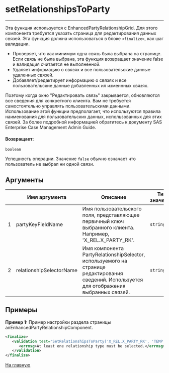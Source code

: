 # setRelationshipsToParty

---

Эта функция используется с EnhancedPartyRelationshipGrid.
Для этого компонента требуется указать страница для редактирования данных связей.
Эта функция должна использоваться в блоке `<finalize>`, как шаг валидации.
* Проверяет, что как минимум одна связь была выбрана на странице. Если связь не была выбрана, эта функция возвращает значение false и валидация считается не выполненной.
* Удаляет информацию о связях и все пользовательские данные удаленных связей.
* Добавляет/редактирует информацию о связях и все пользовательские данные добавленных ил изменнных связях.

Поэтому когда окно "Редактировать связь" закрывается, обновляются все сведения для конкретного клиента.
Вам не требуется самостоятельно управлять пользовательскими данными.
Использование этой функции предполагает, что используются правила наименования для пользовательских данных, использованных для этих связей.
За более подробной информацией обратитесь к документу SAS Enterprise Case Management Admin Guide.

#### Возвращает:

`boolean`

Успешность операции. Значение `false` обычно означает что пользователь не выбрал ни одной связи.

## Аргументы

|  | Имя аргумента | Описание | Тип значения |
| --- | --- | --- | --- |
| 1 | partyKeyFieldName | Имя пользовательского поля, представляющее первичный ключ выбранного клиента. Например, 'X\_REL.X\_PARTY\_RK'. | `string` |
| 2 | relationshipSelectorName | Имя компонента PartyRelationshipSelector, используемого на странице редактирования сведений. Используется для отображения выбранных связей. | `string` |

## Примеры

**Пример 1:** Пример настройки раздела <finalize> страницы anEnhancedPartyRelationshipComponent.
```xml
<finalize>
   <validation test="SetRelationshipsToParty('X_REL.X_PARTY_RK', 'TEMP.REL_SELECTOR')">
      <errmsg>At least one relationship type must be selected.</errmsg>
   </validation>
</finalize>
```



[На главную](./ecmfunctions/)